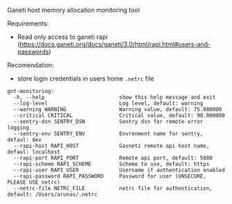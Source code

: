 Ganeti host memory allocation monitoring tool

Requirements:
 - Read only access to ganeti rapi (https://docs.ganeti.org/docs/ganeti/3.0/html/rapi.html#users-and-passwords)

Recomendation:
 - store login credentials in users home `.netrc` file

```
gnt-monitoring:
  -h, --help                        show this help message and exit
  --log-level                       Log level, default: warning
  --warning WARNING                 Warning value, default: 75.000000
  --critical CRITICAL               Critical value, default: 90.000000
  --sentry-dsn SENTRY_DSN           Sentry dsn for remote error logging
  --sentry-env SENTRY_ENV           Envronment name for sentry, defaul: dev
  --rapi-host RAPI_HOST             Gasneti remote api host name, defaul: localhost
  --rapi-port RAPI_PORT             Remote api port, default: 5080
  --rapi-scheme RAPI_SCHEME         Scheme to use, default: https
  --rapi-user RAPI_USER             Username if authentication enabled
  --rapi-password RAPI_PASSWORD     Password for user (UNSECURE, PLEASE USE netrc)
  --netrc-file NETRC_FILE           netrc file for authentication, default: /Users/arunas/.netrc
```
